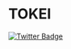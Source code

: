 # TOKEI

[![Twitter Badge](https://img.shields.io/badge/Twitter-Profile-informational?style=flat&logo=twitter&logoColor=white&color=1CA2F1)](https://twitter.com/projecttokei)

<!---
tokeiJP/tokeiJP is a ✨ special ✨ repository because its `README.md` (this file) appears on your GitHub profile.
You can click the Preview link to take a look at your changes.
--->
